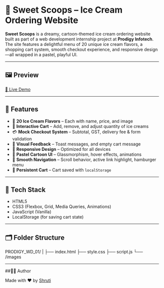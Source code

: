 # 🍦 Sweet Scoops – Ice Cream Ordering Website

**Sweet Scoops** is a dreamy, cartoon-themed ice cream ordering website built as part of a web development internship project at **Prodigy Infotech**. The site features a delightful menu of 20 unique ice cream flavors, a shopping cart system, smooth checkout experience, and responsive design—all wrapped in a pastel, playful UI.

---

## 🖼️ Preview

[🔗 Live Demo](https://shrutiji007.github.io/PRODIGY_WD_01/) 

---

## 📌 Features

- 🍨 **20 Ice Cream Flavors** – Each with name, price, and image  
- 🛒 **Interactive Cart** – Add, remove, and adjust quantity of ice creams  
- 💳 **Mock Checkout System** – Subtotal, GST, delivery fee & form validation  
- 🎉 **Visual Feedback** – Toast messages, and empty cart message  
- 📱 **Responsive Design** – Optimized for all devices  
- 🎀 **Pastel Cartoon UI** – Glassmorphism, hover effects, animations  
- 🚀 **Smooth Navigation** – Scroll behavior, active link highlight, hamburger menu  
- 💾 **Persistent Cart** – Cart saved with `localStorage`

---

## 🧠 Tech Stack

- HTML5  
- CSS3 (Flexbox, Grid, Media Queries, Animations)  
- JavaScript (Vanilla)  
- LocalStorage (for saving cart state)

---

## 🗂️ Folder Structure
PRODIGY_WD_01/
|
├── index.html
├── style.css
├── script.js
└── /images

---

##👩‍💻 Author

Made with ❤️ by [Shruti](https://github.com/Shrutiji007)
